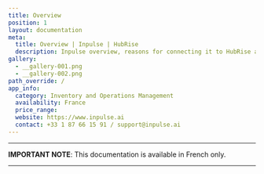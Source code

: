 ```yaml
---
title: Overview
position: 1
layout: documentation
meta:
  title: Overview | Inpulse | HubRise
  description: Inpulse overview, reasons for connecting it to HubRise and summary of integrated features. Synchronise data between Inpulse, your EPOS and your apps.
gallery:
  - __gallery-001.png
  - __gallery-002.png
path_override: /
app_info:
  category: Inventory and Operations Management
  availability: France
  price_range:
  website: https://www.inpulse.ai
  contact: +33 1 87 66 15 91 / support@inpulse.ai
---
```


---

**IMPORTANT NOTE**: This documentation is available <Link to="/fr/apps/inpulse" addLocalePrefix={false}>in French only</Link>.

---
